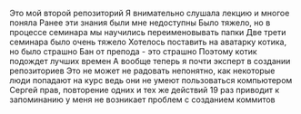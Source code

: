 Это мой второй репозиторий
Я внимательно слушала лекцию и многое поняла
Ранее эти знания были мне недоступны
Было тяжело, но в процессе семинара мы научились переименовывать папки
Две трети семинара было очень тяжело
Хотелось поставить на аватарку котика, но было страшно
Бан от препода - это страшно
Поэтому котик подождет лучших времен
А вообще теперь я почти эксперт в создании репозиториев
Это не может не радовать
непонятно, как некоторые люди попадают на курс
ведь они не умеют пользоваться компьютером
Сергей прав, повторение одних и тех же действий 19 раз приводит к запоминанию
у меня не возникает проблем с созданием коммитов
